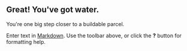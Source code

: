 ## Great! You've got water.

You're one big step closer to a buildable parcel.

Enter text in [Markdown](http://daringfireball.net/projects/markdown/). Use the toolbar above, or click the **?** button for formatting help.
